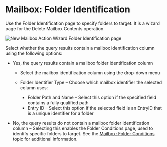 # Mailbox: Folder Identification

Use the Folder Identification page to specify folders to target. It is a wizard page for the Delete
Mailbox Contents operation.

![New Mailbox Action Wizard Folder Identification page](/img/product_docs/accessanalyzer/12.0/admin/action/mailbox/folderidentification.webp)

Select whether the query results contain a mailbox identification column using the following
options:

- Yes, the query results contain a mailbox folder identification column

    - Select the mailbox identification column using the drop-down menu
    - Folder Identifier Type – Choose which mailbox identifier the selected column uses:

        - Folder Path and Name – Select this option if the specified field contains a fully
          qualified path
        - Entry ID – Select this option if the selected field is an EntryID that is a unique
          identifier for a folder

- No, the query results do not contain a mailbox folder identification column – Selecting this
  enables the Folder Conditions page, used to identify specific folders to target. See the
  [Mailbox: Folder Conditions](/docs/accessanalyzer/12.0/admin/action/mailbox/folderconditions.md) topic for additional information.
